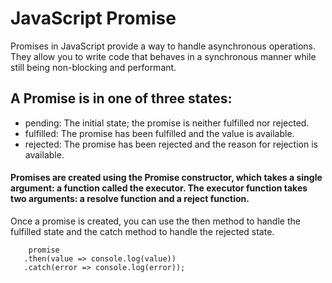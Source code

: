 # JavaScript Promise

Promises in JavaScript provide a way to handle asynchronous operations. They allow you to write code that behaves in a synchronous manner while still being non-blocking and performant.

## A Promise is in one of three states:

- pending: The initial state; the promise is neither fulfilled nor rejected.
- fulfilled: The promise has been fulfilled and the value is available.
- rejected: The promise has been rejected and the reason for rejection is available.

#### Promises are created using the Promise constructor, which takes a single argument: a function called the executor. The executor function takes two arguments: a resolve function and a reject function.

Once a promise is created, you can use the then method to handle the fulfilled state and the catch method to handle the rejected state.

```
    promise
   .then(value => console.log(value))
   .catch(error => console.log(error));

```
